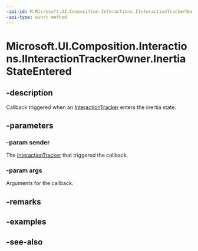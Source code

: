 ```yaml
---
-api-id: M:Microsoft.UI.Composition.Interactions.IInteractionTrackerOwner.InertiaStateEntered(Microsoft.UI.Composition.Interactions.InteractionTracker,Microsoft.UI.Composition.Interactions.InteractionTrackerInertiaStateEnteredArgs)
-api-type: winrt method
---
```


<!-- Method syntax
public void InertiaStateEntered(Windows.UI.Composition.Interactions.InteractionTracker sender, Windows.UI.Composition.Interactions.InteractionTrackerInertiaStateEnteredArgs args)
-->

# Microsoft.UI.Composition.Interactions.IInteractionTrackerOwner.InertiaStateEntered

## -description
Callback triggered when an [InteractionTracker](interactiontracker.md) enters the inertia state.

## -parameters
### -param sender
The [InteractionTracker](interactiontracker.md) that triggered the callback.

### -param args
Arguments for the callback.

## -remarks

## -examples

## -see-also
